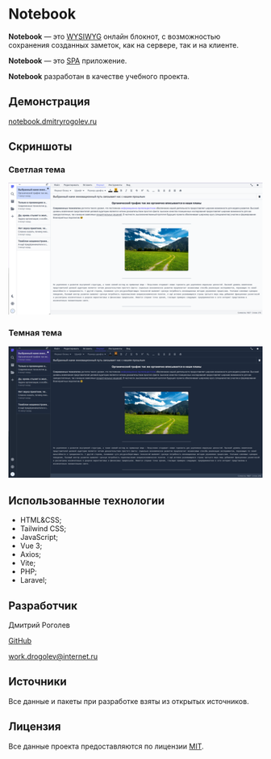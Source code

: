 # Notebook

**Notebook** &mdash; это [WYSIWYG](https://ru.wikipedia.org/wiki/WYSIWYG) онлайн блокнот, с возможностью сохранения созданных заметок, как на сервере, так и на клиенте.

**Notebook** &mdash; это [SPA](https://ru.wikipedia.org/wiki/%D0%9E%D0%B4%D0%BD%D0%BE%D1%81%D1%82%D1%80%D0%B0%D0%BD%D0%B8%D1%87%D0%BD%D0%BE%D0%B5_%D0%BF%D1%80%D0%B8%D0%BB%D0%BE%D0%B6%D0%B5%D0%BD%D0%B8%D0%B5) приложение.

**Notebook** разработан в качестве учебного проекта.

## Демонстрация

[notebook.dmitryrogolev.ru](https://notebook.dmitryrogolev.ru)

## Скриншоты

### Светлая тема

![Light theme](light.png)

### Темная тема

![Dark theme](dark.png)

## Использованные технологии

- HTML&CSS;
- Tailwind CSS;
- JavaScript;
- Vue 3;
- Axios;
- Vite;
- PHP;
- Laravel;

## Разработчик

Дмитрий Роголев

[GitHub](https://github.com/dmitry-rogolev)

<work.drogolev@internet.ru>

## Источники

Все данные и пакеты при разработке взяты из открытых источников.

## Лицензия

Все данные проекта предоставляются по лицензии [MIT](./LICENSE).
